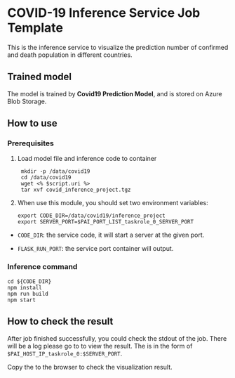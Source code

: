 # COVID-19 Inference Service Job Template

This is the inference service to visualize the prediction number of confirmed and death population in different countries.

## Trained model

The model is trained by **Covid19 Prediction Model**, and is stored on Azure Blob Storage.


## How to use
### Prerequisites

1. Load model file and inference code to container
   ```
    mkdir -p /data/covid19
    cd /data/covid19
    wget <% $script.uri %>
    tar xvf covid_inference_project.tgz
   ```

2. When use this module, you should set two environment variables:
   ```
   export CODE_DIR=/data/covid19/inference_project
   export SERVER_PORT=$PAI_PORT_LIST_taskrole_0_SERVER_PORT
   ```

- ```CODE_DIR```: the service code, it will start a server at the given port.

- ```FLASK_RUN_PORT```: the service port container will output.

### Inference command

```
cd ${CODE_DIR}
npm install
npm run build
npm start
```

## How to check the result

After job finished successfully, you could check the stdout of the job. There will be a log please go to <url> to view the result. The <url> is in the form of  `$PAI_HOST_IP_taskrole_0:$SERVER_PORT`.

Copy the <url> to the browser to check the visualization result.

